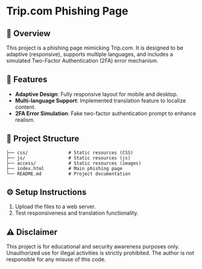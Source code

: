 # Trip.com Phishing Page

## 📌 Overview
This project is a phishing page mimicking Trip.com. It is designed to be adaptive (responsive), supports multiple languages, and includes a simulated Two-Factor Authentication (2FA) error mechanism.

## 🚀 Features
- **Adaptive Design**: Fully responsive layout for mobile and desktop.
- **Multi-language Support**: Implemented translation feature to localize content.
- **2FA Error Simulation**: Fake two-factor authentication prompt to enhance realism.

## 📂 Project Structure
```
├── css/               # Static resources (CSS)
├── js/                # Static resources (js)
├── access/            # Static resources (images)
├── index.html         # Main phishing page
└── README.md          # Project documentation
```

## ⚙️ Setup Instructions
1. Upload the files to a web server.
2. Test responsiveness and translation functionality.

## ⚠️ Disclaimer
This project is for educational and security awareness purposes only. Unauthorized use for illegal activities is strictly prohibited. The author is not responsible for any misuse of this code.
